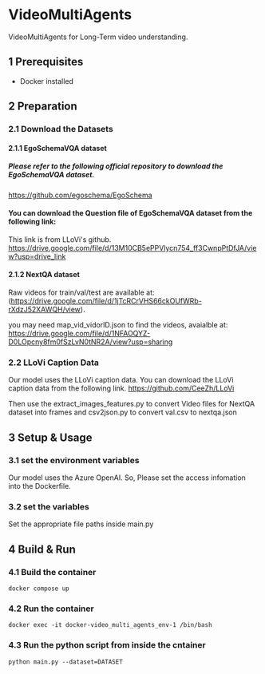 # VideoMultiAgents

VideoMultiAgents for Long-Term video understanding.

## 1 Prerequisites

- Docker installed

## 2 Preparation

### 2.1 Download the Datasets

#### 2.1.1 EgoSchemaVQA dataset

##### Please refer to the following official repository to download the EgoSchemaVQA dataset.
https://github.com/egoschema/EgoSchema

#### You can download the Question file of EgoSchemaVQA dataset from the following link:
This link is from LLoVi's github.
https://drive.google.com/file/d/13M10CB5ePPVlycn754_ff3CwnpPtDfJA/view?usp=drive_link

#### 2.1.2 NextQA dataset

Raw videos for train/val/test are available at: (https://drive.google.com/file/d/1jTcRCrVHS66ckOUfWRb-rXdzJ52XAWQH/view).

you may need map_vid_vidorID.json to find the videos, avaialble at: https://drive.google.com/file/d/1NFAOQYZ-D0LOpcny8fm0fSzLvN0tNR2A/view?usp=sharing

### 2.2 LLoVi Caption Data

Our model uses the LLoVi caption data. You can download the LLoVi caption data from the following link.
https://github.com/CeeZh/LLoVi

Then use the extract_images_features.py to convert Video files for NextQA dataset into frames and csv2json.py to convert val.csv to nextqa.json

## 3 Setup & Usage

### 3.1 set the environment variables

Our model uses the Azure OpenAI. So, Please set the access infomation into the Dockerfile.

### 3.2 set the variables

Set the appropriate file paths inside main.py

## 4 Build & Run

### 4.1 Build the container

`docker compose up`

### 4.2 Run the container

`docker exec -it docker-video_multi_agents_env-1 /bin/bash`

### 4.3 Run the python script from inside the cntainer

`python main.py --dataset=DATASET`